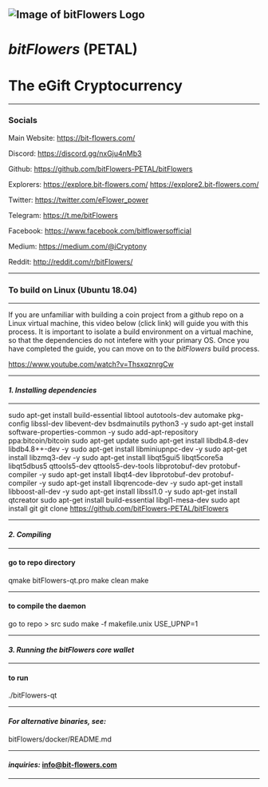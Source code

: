 
![Image of bitFlowers Logo](https://bit-flowers.com/images/github_header.png)
-----------------
# *bitFlowers* (PETAL) 
# The eGift Cryptocurrency
-----------------
### **Socials** 

Main Website:
https://bit-flowers.com/

Discord:
https://discord.gg/nxGju4nMb3

Github: 
https://github.com/bitFlowers-PETAL/bitFlowers

Explorers:
https://explore.bit-flowers.com/
https://explore2.bit-flowers.com/

Twitter:
https://twitter.com/eFlower_power

Telegram:
https://t.me/bitFlowers

Facebook:
https://www.facebook.com/bitflowersofficial

Medium:
https://medium.com/@iCryptony

Reddit:
http://reddit.com/r/bitFlowers/

-----------------
### **To build on Linux (Ubuntu 18.04)** 
-----------------

If you are unfamiliar with building a coin project from a github repo on a Linux virtual machine, this video below (click link) will guide you with this process. It is important to isolate a build environment on a virtual machine, so that the dependencies do not intefere with your primary OS. Once you have completed the guide, you can move on to the *bitFlowers* build process. 

https://www.youtube.com/watch?v=ThsxqznrgCw

-----------------

#### *1. Installing dependencies* 
-----------------
sudo apt-get install build-essential libtool autotools-dev automake pkg-config libssl-dev libevent-dev bsdmainutils python3 -y 
sudo apt-get install software-properties-common -y
sudo add-apt-repository ppa:bitcoin/bitcoin
sudo apt-get update
sudo apt-get install libdb4.8-dev libdb4.8++-dev -y
sudo apt-get install libminiupnpc-dev -y
sudo apt-get install libzmq3-dev -y
sudo apt-get install libqt5gui5 libqt5core5a libqt5dbus5 qttools5-dev qttools5-dev-tools libprotobuf-dev protobuf-compiler -y
sudo apt-get install libqt4-dev libprotobuf-dev protobuf-compiler -y
sudo apt-get install libqrencode-dev -y
sudo apt-get install libboost-all-dev -y
sudo apt-get install libssl1.0 -y
sudo apt-get install qtcreator
sudo apt-get install build-essential libgl1-mesa-dev
sudo apt install git
git clone https://github.com/bitFlowers-PETAL/bitFlowers

-----------------

#### *2. Compiling* 

-----------------

#### **go to repo directory**

qmake bitFlowers-qt.pro
make clean
make 

-----------------

#### **to compile the daemon**

go to repo > src
sudo make -f makefile.unix USE_UPNP=1

-----------------

#### *3. Running the bitFlowers core wallet* 

-----------------

#### **to run**

./bitFlowers-qt

-----------------

#### *For alternative binaries, see:*

bitFlowers/docker/README.md

-----------------

#### *inquiries:* info@bit-flowers.com

-----------------








